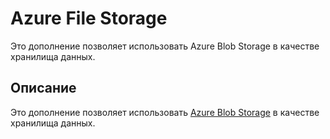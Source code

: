 # Azure File Storage

Это дополнение позволяет использовать Azure Blob Storage в качестве хранилища данных.

## Описание 

Это дополнение позволяет использовать [Azure Blob Storage](https://azure.microsoft.com/en-us/services/storage/blobs/) в качестве хранилища данных.
